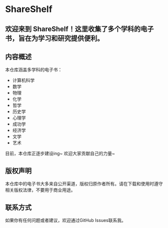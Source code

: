 # ShareShelf
欢迎来到 ShareShelf！这里收集了多个学科的电子书，旨在为学习和研究提供便利。
----------------------------------
## 内容概述
本仓库涵盖多学科的电子书：
* 计算机科学
* 数学
* 物理
* 化学
* 哲学
* 历史学
* 心理学
* 成功学
* 经济学
* 文学
* 艺术


目前，本仓库正逐步建设ing~ 欢迎大家贡献自己的力量~

## 版权声明
本仓库中的电子书大多来自公开渠道，版权归原作者所有。请在下载和使用时遵守相关版权法律，不要用于商业用途。

## 联系方式
如果你有任何问题或者建议，欢迎通过GitHub Issues联系我。


